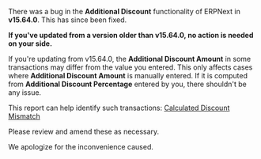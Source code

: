 There was a bug in the **Additional Discount** functionality of ERPNext in **v15.64.0**. This has since been fixed.

**If you've updated from a version older than v15.64.0, no action is needed on your side.**

If you're updating from v15.64.0, the **Additional Discount Amount** in some transactions may differ from the value you entered. This only affects cases where **Additional Discount Amount** is manually entered. If it is computed from **Additional Discount Percentage** entered by you, there shouldn't be any issue.

This report can help identify such transactions: [Calculated Discount Mismatch](/app/query-report/Calculated%20Discount%20Mismatch)

Please review and amend these as necessary.

We apologize for the inconvenience caused.